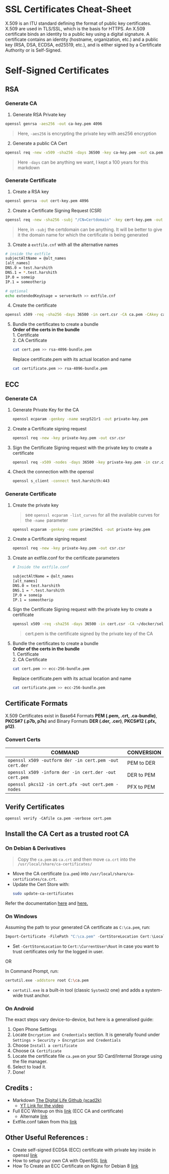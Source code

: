 # SSL Certificates Cheat-Sheet

X.509 is an ITU standard defining the format of public key certificates. X.509 are used in TLS/SSL, which is the basis for HTTPS. An X.509 certificate binds an identity to a public key using a digital signature. A certificate contains an identity (hostname, organization, etc.) and a public key (RSA, DSA, ECDSA, ed25519, etc.), and is either signed by a Certificate Authority or is Self-Signed.

# Self-Signed Certificates

## RSA 
### Generate CA
1. Generate RSA Private key
```bash
openssl genrsa -aes256 -out ca-key.pem 4096
```
> Here, `-aes256` is encrypting the private key with aes256 encryption
2. Generate a public CA Cert
```bash
openssl req -new -x509 -sha256 -days 36500 -key ca-key.pem -out ca.pem
```
> Here `-days` can be anything we want, I kept a 100 years for this markdown

### Generate Certificate
1. Create a RSA key
```bash
openssl genrsa -out cert-key.pem 4096
```
2. Create a Certificate Signing Request (CSR)
```bash
openssl req -new -sha256 -subj "/CN=Certdomain" -key cert-key.pem -out cert.csr
```
> Here, in `-subj` the certdomain can be anything. It will be better to give it the domain name for which the certificate is being generated
3. Create a `extfile.cnf` with all the alternative names
```bash
# inside the extfile
subjectAltName = @alt_names
[alt_names]
DNS.0 = test.harshith
DNS.1 = *.test.harshith
IP.0 = someip
IP.1 = someotherip
```
```bash
# optional
echo extendedKeyUsage = serverAuth >> extfile.cnf
```
4. Create the certificate
```bash
openssl x509 -req -sha256 -days 36500 -in cert.csr -CA ca.pem -CAkey ca-key.pem -out cert.pem -extfile extfile.cnf
```
5. Bundle the certificates to create a bundle  
    **Order of the certs in the bundle**  
        1. Certificate  
        2. CA Certificate
    ```bash
    cat cert.pem >> rsa-4096-bundle.pem
    ```
    Replace certificate.pem with its actual location and name
    ```bash
    cat certificate.pem >> rsa-4096-bundle.pem
    ```
## ECC
### Generate CA
1. Generate Private Key for the CA  
    ```bash
    openssl ecparam -genkey -name secp521r1 -out private-key.pem
    ```
1. Create a Certificate signing request
    ```bash
    openssl req -new -key private-key.pem -out csr.csr
    ```
1. Sign the Certificate Signing request with the private key to create a certificate
    ```bash
    openssl req -x509 -nodes -days 36500 -key private-key.pem -in csr.csr -out certificate.pem
    ```
1. Check the connection with the openssl
    ```bash
    openssl s_client -connect test.harshith:443
    ```
### Generate Certificate
1. Create the private key  
    > see `openssl ecparam -list_curves` for all the available curves for the `-name `parameter
    ```bash
    openssl ecparam -genkey -name prime256v1 -out private-key.pem
    ```
1. Create a Certificate signing request
    ```bash
    openssl req -new -key private-key.pem -out csr.csr
    ```
1. Create an extfile.conf for the certificate parameters
    ```bash
    # Inside the extfile.conf

    subjectAltName = @alt_names
    [alt_names]
    DNS.0 = test.harshith
    DNS.1 = *.test.harshith
    IP.0 = someip
    IP.1 = someotherip
    ```
1. Sign the Certificate Signing request with the private key to create a certificate
    ```bash
    openssl x509 -req -sha256 -days 36500 -in cert.csr -CA ~/docker/self-signed/certs/ECC-CA/certificate.pem -CAkey ~/docker/self-signed/certs/ECC-CA/private-key.pem -out cert.pem -extfile extfile.conf -CAcreateserial
    ```
    > cert.pem is the certificate signed by the private key of the CA  
    
1. Bundle the certificates to create a bundle  
    **Order of the certs in the bundle**  
        1. Certificate  
        2. CA Certificate
    ```bash
    cat cert.pem >> ecc-256-bundle.pem
    ```
    Replace certificate.pem with its actual location and name
    ```bash
    cat certificate.pem >> ecc-256-bundle.pem
    ```
## Certificate Formats

X.509 Certificates exist in Base64 Formats **PEM (.pem, .crt, .ca-bundle)**, **PKCS#7 (.p7b, p7s)** and Binary Formats **DER (.der, .cer)**, **PKCS#12 (.pfx, p12)**.

### Convert Certs

COMMAND | CONVERSION
---|---
`openssl x509 -outform der -in cert.pem -out cert.der` | PEM to DER
`openssl x509 -inform der -in cert.der -out cert.pem` | DER to PEM
`openssl pkcs12 -in cert.pfx -out cert.pem -nodes` | PFX to PEM

## Verify Certificates
`openssl verify -CAfile ca.pem -verbose cert.pem`

## Install the CA Cert as a trusted root CA

### On Debian & Derivatives
> Copy the `ca.pem` as `ca.crt` and then move `ca.crt` into the `/usr/local/share/ca-certificates/`
- Move the CA certificate (`ca.pem`) into `/usr/local/share/ca-certificates/ca.crt`.
- Update the Cert Store with:
    ```bash
    sudo update-ca-certificates
    ```

Refer the documentation [here](https://wiki.debian.org/Self-Signed_Certificate) and [here.](https://manpages.debian.org/buster/ca-certificates/update-ca-certificates.8.en.html)
### On Windows

Assuming the path to your generated CA certificate as `C:\ca.pem`, run:
```powershell
Import-Certificate -FilePath "C:\ca.pem" -CertStoreLocation Cert:\LocalMachine\Root
```
- Set `-CertStoreLocation` to `Cert:\CurrentUser\Root` in case you want to trust certificates only for the logged in user.

OR

In Command Prompt, run:
```sh
certutil.exe -addstore root C:\ca.pem
```

- `certutil.exe` is a built-in tool (classic `System32` one) and adds a system-wide trust anchor.

### On Android

The exact steps vary device-to-device, but here is a generalised guide:
1. Open Phone Settings
2. Locate `Encryption and Credentials` section. It is generally found under `Settings > Security > Encryption and Credentials`
3. Choose `Install a certificate`
4. Choose `CA Certificate`
5. Locate the certificate file `ca.pem` on your SD Card/Internal Storage using the file manager.
6. Select to load it.
7. Done!

## Credits : 
- Markdown [The Digital Life Github (xcad2k)](https://github.com/xcad2k/cheat-sheets/blob/main/misc/ssl-certs.md)
    - [YT Link for the video](https://youtu.be/VH4gXcvkmOY) 
- Full ECC Writeup on this [link](https://www.golinuxcloud.com/openssl-generate-ecc-certificate/#5_Create_CA_certificate_with_ECC_Key) (ECC CA and certificate)
    - Alternate [link](https://web.archive.org/web/20210507111239/https://www.golinuxcloud.com/openssl-generate-ecc-certificate/)
- Extfile.conf taken from this [link](https://community.f5.com/t5/technical-articles/building-an-openssl-certificate-authority-creating-ecc/ta-p/279468)
## Other Useful References :
- Create self-signed ECDSA (ECC) certificate with private key inside in openssl [link](https://gist.github.com/marta-krzyk-dev/83168c9a8e985e5b3b1b14a98b533b9c)
- How to setup your own CA with OpenSSL [link](https://gist.github.com/Soarez/9688998)
- How To Create an ECC Certificate on Nginx for Debian 8 [link](https://www.digitalocean.com/community/tutorials/how-to-create-an-ecc-certificate-on-nginx-for-debian-8)